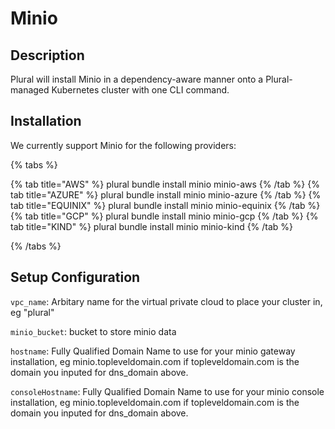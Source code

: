 
# Minio

## Description

Plural will install Minio in a dependency-aware manner onto a Plural-managed Kubernetes cluster with one CLI command.

## Installation

We currently support Minio for the following providers:

{% tabs %}

{% tab title="AWS" %}
plural bundle install minio minio-aws
{% /tab %}
{% tab title="AZURE" %}
plural bundle install minio minio-azure
{% /tab %}
{% tab title="EQUINIX" %}
plural bundle install minio minio-equinix
{% /tab %}
{% tab title="GCP" %}
plural bundle install minio minio-gcp
{% /tab %}
{% tab title="KIND" %}
plural bundle install minio minio-kind
{% /tab %}

{% /tabs %}

## Setup Configuration

`vpc_name`: Arbitary name for the virtual private cloud to place your cluster in, eg "plural"





`minio_bucket`: bucket to store minio data

`hostname`: Fully Qualified Domain Name to use for your minio gateway installation, eg minio.topleveldomain.com if topleveldomain.com is the domain you inputed for dns_domain above.

`consoleHostname`: Fully Qualified Domain Name to use for your minio console installation, eg minio.topleveldomain.com if topleveldomain.com is the domain you inputed for dns_domain above.



